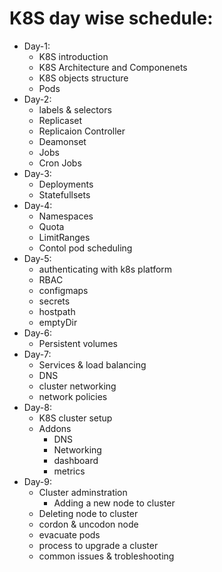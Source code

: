# K8S day wise schedule:

- Day-1:
    - K8S introduction
    - K8S Architecture and Componenets
    - K8S objects structure 
    - Pods
- Day-2:
	- labels & selectors
	- Replicaset
	- Replicaion Controller 
	- Deamonset
	- Jobs
	- Cron Jobs	
- Day-3:
    - Deployments
    - Statefullsets
- Day-4:
    - Namespaces
    - Quota
    - LimitRanges
    - Contol pod scheduling
- Day-5:
    - authenticating with k8s platform
    - RBAC
    - configmaps
    - secrets
    - hostpath
    - emptyDir
- Day-6:
    - Persistent volumes
- Day-7:
    - Services & load balancing
    - DNS
    - cluster networking
    - network policies
- Day-8:
    - K8S cluster setup
    - Addons
       - DNS
       - Networking
       - dashboard
       - metrics
- Day-9:
    - Cluster adminstration 
        - Adding a new node to cluster 
	- Deleting  node to cluster 
	- cordon & uncodon node 
	- evacuate pods 
	- process to upgrade a cluster 
	- common issues & trobleshooting 
 
    
